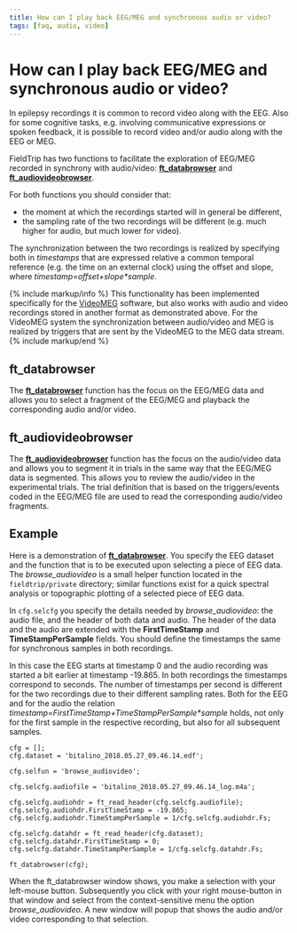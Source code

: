 ```yaml
---
title: How can I play back EEG/MEG and synchronous audio or video?
tags: [faq, audio, video]
---
```


# How can I play back EEG/MEG and synchronous audio or video?

In epilepsy recordings it is common to record video along with the EEG. Also for some cognitive tasks, e.g. involving communicative expressions or spoken feedback, it is possible to record video and/or audio along with the EEG or MEG.

FieldTrip has two functions to facilitate the exploration of EEG/MEG recorded in synchrony with audio/video: **[ft_databrowser](https://github.com/fieldtrip/fieldtrip/blob/release/ft_databrowser.m)** and **[ft_audiovideobrowser](https://github.com/fieldtrip/fieldtrip/blob/release/ft_audiovideobrowser.m)**.

For both functions you should consider that:

- the moment at which the recordings started will in general be different,
- the sampling rate of the two recordings will be different (e.g. much higher for audio, but much lower for video).

The synchronization between the two recordings is realized by specifying both in _timestamps_ that are expressed relative a common temporal reference (e.g. the time on an external clock) using the offset and slope, where _timestamp=offset+slope\*sample_.

{% include markup/info %}
This functionality has been implemented specifically for the [VideoMEG](https://github.com/andreyzhd/VideoMEG) software, but also works with audio and video recordings stored in another format as demonstrated above. For the VideoMEG system the synchronization between audio/video and MEG is realized by triggers that are sent by the VideoMEG to the MEG data stream.
{% include markup/end %}

## ft_databrowser

The **[ft_databrowser](https://github.com/fieldtrip/fieldtrip/blob/release/ft_databrowser.m)** function has the focus on the EEG/MEG data and allows you to select a fragment of the EEG/MEG and playback the corresponding audio and/or video.

## ft_audiovideobrowser

The **[ft_audiovideobrowser](https://github.com/fieldtrip/fieldtrip/blob/release/ft_audiovideobrowser.m)** function has the focus on the audio/video data and allows you to segment it in trials in the same way that the EEG/MEG data is segmented. This allows you to review the audio/video in the experimental trials. The trial definition that is based on the triggers/events coded in the EEG/MEG file are used to read the corresponding audio/video fragments.

## Example

Here is a demonstration of **[ft_databrowser](https://github.com/fieldtrip/fieldtrip/blob/release/ft_databrowser.m)**. You specify the EEG dataset and the function that is to be executed upon selecting a piece of EEG data. The _browse_audiovideo_ is a small helper function located in the `fieldtrip/private` directory; similar functions exist for a quick spectral analysis or topographic plotting of a selected piece of EEG data.

In `cfg.selcfg` you specify the details needed by _browse_audiovideo_: the audio file, and the header of both data and audio. The header of the data and the audio are extended with the **FirstTimeStamp** and **TimeStampPerSample** fields. You should define the timestamps the same for synchronous samples in both recordings.

In this case the EEG starts at timestamp 0 and the audio recording was started a bit earlier at timestamp -19.865. In both recordings the timestamps correspond to seconds. The number of timestamps per second is different for the two recordings due to their different sampling rates. Both for the EEG and for the audio the relation _timestamp=FirstTimeStamp+TimeStampPerSample\*sample_ holds, not only for the first sample in the respective recording, but also for all subsequent samples.

    cfg = [];
    cfg.dataset = 'bitalino_2018.05.27_09.46.14.edf';

    cfg.selfun = 'browse_audiovideo';

    cfg.selcfg.audiofile = 'bitalino_2018.05.27_09.46.14_log.m4a';

    cfg.selcfg.audiohdr = ft_read_header(cfg.selcfg.audiofile);
    cfg.selcfg.audiohdr.FirstTimeStamp = -19.865;
    cfg.selcfg.audiohdr.TimeStampPerSample = 1/cfg.selcfg.audiohdr.Fs;

    cfg.selcfg.datahdr = ft_read_header(cfg.dataset);
    cfg.selcfg.datahdr.FirstTimeStamp = 0;
    cfg.selcfg.datahdr.TimeStampPerSample = 1/cfg.selcfg.datahdr.Fs;

    ft_databrowser(cfg);

When the ft_databrowser window shows, you make a selection with your left-mouse button. Subsequently you click with your right mouse-button in that window and select from the context-sensitive menu the option _browse_audiovideo_. A new window will popup that shows the audio and/or video corresponding to that selection.
